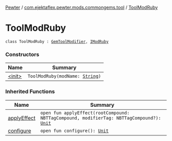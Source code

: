 [Pewter](../../index.md) / [com.ejektaflex.pewter.mods.commongems.tool](../index.md) / [ToolModRuby](./index.md)

# ToolModRuby

`class ToolModRuby : `[`GemToolModifier`](../../com.ejektaflex.pewter.lib.modifiers/-gem-tool-modifier/index.md)`, `[`IModRuby`](../../com.ejektaflex.pewter.shared.gems/-i-mod-ruby/index.md)

### Constructors

| Name | Summary |
|---|---|
| [&lt;init&gt;](-init-.md) | `ToolModRuby(modName: `[`String`](https://kotlinlang.org/api/latest/jvm/stdlib/kotlin/-string/index.html)`)` |

### Inherited Functions

| Name | Summary |
|---|---|
| [applyEffect](../../com.ejektaflex.pewter.lib.modifiers/-gem-tool-modifier/apply-effect.md) | `open fun applyEffect(rootCompound: NBTTagCompound, modifierTag: NBTTagCompound?): `[`Unit`](https://kotlinlang.org/api/latest/jvm/stdlib/kotlin/-unit/index.html) |
| [configure](../../com.ejektaflex.pewter.lib.modifiers/-gem-tool-modifier/configure.md) | `open fun configure(): `[`Unit`](https://kotlinlang.org/api/latest/jvm/stdlib/kotlin/-unit/index.html) |
